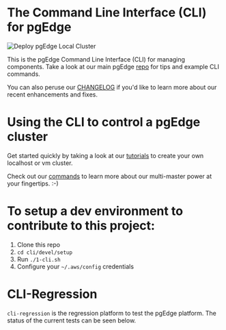 # The Command Line Interface (CLI) for pgEdge

![Deploy pgEdge Local Cluster](https://github.com/ibrarahmad/cli-regression/actions/workflows/pgedge-local-cluster-ubuntu-latest.yaml/badge.svg?branch=main)

This is the pgEdge Command Line Interface (CLI) for managing components. 
Take a look at our main pgEdge [repo](https://github.com/pgEdge/pgedge) for tips and example CLI commands.

You can also peruse our [CHANGELOG](https://github.com/pgEdge/pgedge/blob/main/CHANGELOG.md) if you'd like to learn more about our recent enhancements and fixes.

# Using the CLI to control a pgEdge cluster

Get started quickly by taking a look at our [tutorials](https://github.com/pgEdge/pgedge/tree/main/cli/tutorials) to create your own localhost or vm cluster.

Check out our [commands](https://github.com/pgEdge/pgedge/tree/main?tab=readme-ov-file#cli-commands) to learn more about our multi-master power at your fingertips. :-)

# To setup a dev environment to contribute to this project:

1. Clone this repo
2. `cd cli/devel/setup`
3. Run `./1-cli.sh`
4. Configure your `~/.aws/config` credentials

# CLI-Regression

`cli-regression` is the regression platform to test the pgEdge platform. The status of the current tests can be seen below.
